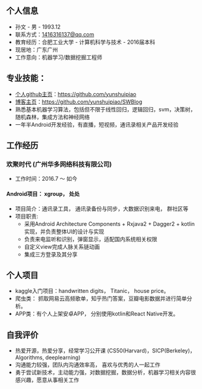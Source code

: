 ## 个人信息
* 孙文 - 男  -  1993.12  
* 联系方式：1416316137@qq.com 
* 教育经历：合肥工业大学 - 计算机科学与技术 - 2016届本科 
* 现居地：广东广州
* 工作意向：机器学习/数据挖掘工程师

## 专业技能：
* [个人github主页](https://github.com/yunshuipiao)：https://github.com/yunshuipiao
* [博客主页](https://github.com/yunshuipiao/SWBlog)：https://github.com/yunshuipiao/SWBlog
* 熟悉基本机器学习算法，包括但不限于线性回归，逻辑回归，svm，决策树，随机森林，集成方法和神经网络
* 一年半Android开发经验，有直播，短视频，通讯录相关产品开发经验  


## 工作经历
### 欢聚时代 (广州华多网络科技有限公司) 
* 工作时间：2016.7 ～ 如今

#### Android项目： xgroup， 处处
* 项目简介：通讯录工具， 通讯录备份与同步，大数据识别来电， 群社区等 
* 项目职责:  
  *  采用Android Architecture Components + Rxjava2 + Dagger2 + kotlin实现，并负责整体UI的设计与实现
  *  负责来电监听和识别，弹窗显示，适配国内系统相关权限   
  *  自定义view完成人脉关系链动画  
  *  集成三方登录及其分享  


## 个人项目
* kaggle入门项目：handwritten digits， Titanic， house price。
* 爬虫类： 抓取网易云高频歌单，知乎热门答案，豆瓣电影数据并进行简单分析。
* APP类：有个人上架安卓APP， 分别使用kotlin和React Native开发。

## 自我评价
* 热爱开源，热爱分享，经常学习公开课 (CS50(Harvard)，SICP(Berkeley)，Algorithms, deeplearning)
* 沟通能力较强，团队内沟通效率高， 喜欢与优秀的人一起工作
* 勇于尝试新技术，主动能力强，对数据挖掘，数据分析，机器学习相关内容很感兴趣，愿意从事相关工作

